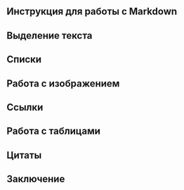 ## Инструкция для работы с Markdown

## Выделение текста

## Списки

## Работа с изображением



## Ссылки

## Работа с таблицами

## Цитаты

## Заключение
